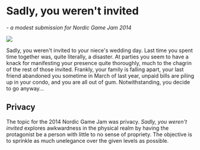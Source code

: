 Sadly, you weren't invited 
==========================
*- a modest submission for Nordic Game Jam 2014*

<img src="http://i.imgur.com/5TGJE3B.jpg">

Sadly, you weren't invited to your niece's wedding day. Last time you spent time together was, quite literally, a disaster. At parties you seem to have a knack for manifesting your presence quite thoroughly, much to the chagrin of the rest of those invited. Frankly, your family is falling apart, your last friend abandoned you sometime in March of last year, unpaid bills are piling up in your condo, and you are all out of gum. Notwithstanding, you decide to go anyway...

Privacy
-------
The topic for the 2014 Nordic Game Jam was privacy. *Sadly, you weren't invited* explores awkwardness in the physical realm by having the protagonist be a person with little to no sense of propriety. The objective is to sprinkle as much unelegance over the given levels as possible.
